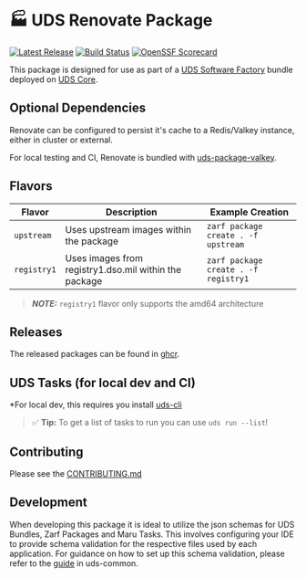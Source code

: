 # 🏭 UDS Renovate Package

[![Latest Release](https://img.shields.io/github/v/release/defenseunicorns/uds-package-renovate)](https://github.com/defenseunicorns/uds-package-renovate/releases)
[![Build Status](https://img.shields.io/github/actions/workflow/status/defenseunicorns/uds-package-renovate/release.yaml)](https://github.com/defenseunicorns/uds-package-renovate/actions/workflows/release.yaml)
[![OpenSSF Scorecard](https://api.securityscorecards.dev/projects/github.com/defenseunicorns/uds-package-renovate/badge)](https://api.securityscorecards.dev/projects/github.com/defenseunicorns/uds-package-renovate)

This package is designed for use as part of a [UDS Software Factory](https://github.com/defenseunicorns/uds-software-factory) bundle deployed on [UDS Core](https://github.com/defenseunicorns/uds-core).

## Optional Dependencies

Renovate can be configured to persist it's cache to a Redis/Valkey instance, either in cluster or external. 

For local testing and CI, Renovate is bundled with [uds-package-valkey](ghcr.io/defenseunicorns/packages/uds/uds-package-valkey).

## Flavors

| Flavor | Description | Example Creation |
| ------ | ----------- | ---------------- |
| `upstream` | Uses upstream images within the package | `zarf package create . -f upstream` |
| `registry1` | Uses images from registry1.dso.mil within the package | `zarf package create . -f registry1` |

> **_NOTE:_**  `registry1` flavor only supports the amd64 architecture

## Releases

The released packages can be found in [ghcr](https://github.com/defenseunicorns/uds-package-renovate/pkgs/container/packages%2Fuds%2Frenovate).

## UDS Tasks (for local dev and CI)

*For local dev, this requires you install [uds-cli](https://github.com/defenseunicorns/uds-cli?tab=readme-ov-file#install)

> :white_check_mark: **Tip:** To get a list of tasks to run you can use `uds run --list`!

## Contributing

Please see the [CONTRIBUTING.md](./CONTRIBUTING.md)

## Development

When developing this package it is ideal to utilize the json schemas for UDS Bundles, Zarf Packages and Maru Tasks. This involves configuring your IDE to provide schema validation for the respective files used by each application. For guidance on how to set up this schema validation, please refer to the [guide](https://github.com/defenseunicorns/uds-common/blob/main/docs/development-ide-configuration.md) in uds-common.
